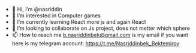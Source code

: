- 👋 Hi, I’m @nasriddin
- 👀 I’m interested in Computer games
- 🌱 I’m currently learning React more js and again React
- 💞️ I’m looking to collaborate on Js project, does not metter which sphere
- 📫 How to reach me b.nasriddinbek@gmail.com is my email if you want here is my telegram account: https://t.me/Nasriddinbek_Bektemirov

<!---
nasriddin/nasriddin is a ✨ special ✨ repository because its `README.md` (this file) appears on your GitHub profile.
You can click the Preview link to take a look at your changes.
--->
